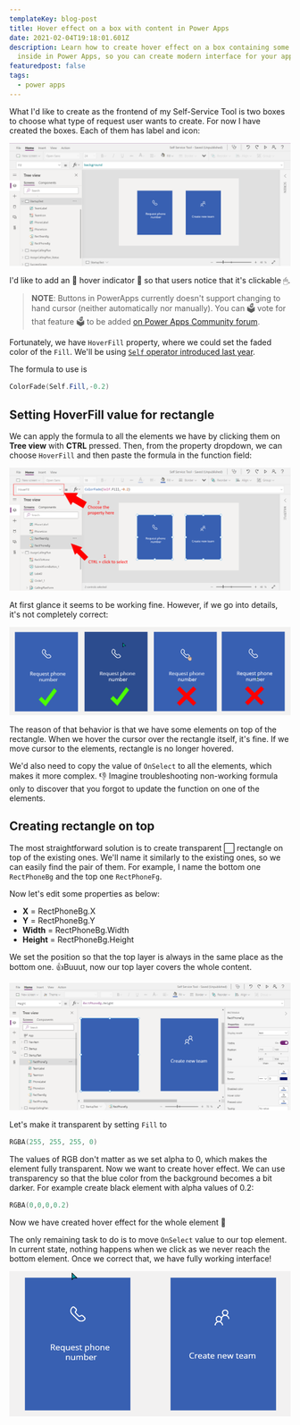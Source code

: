 ```yaml
---
templateKey: blog-post
title: Hover effect on a box with content in Power Apps
date: 2021-02-04T19:18:01.601Z
description: Learn how to create hover effect on a box containing some content
  inside in Power Apps, so you can create modern interface for your application.
featuredpost: false
tags:
  - power apps
---
```

What I'd like to create as the frontend of my Self-Service Tool is two boxes to choose what type of request user wants to create. For now I have created the boxes. Each of them has label and icon:

![Desired interface with two clickable boxes](../../img/20210122-163018-xydswegkvf.png)

I'd like to add an 🌟 hover indicator 🌟 so that users notice that it's clickable 🖱.

> **NOTE**: Buttons in PowerApps currently doesn't support changing to hand cursor (neither automatically nor manually). You can 🗳 vote for that feature 🗳 to be added [on Power Apps Community forum](https://powerusers.microsoft.com/t5/Power-Apps-Ideas/Buttons-in-powerapps-form-should-have-an-option-to-change-to/idi-p/278246).

Fortunately, we have `HoverFill` property, where we could set the faded color of the `Fill`. We'll be using [`Self` operator introduced last year](https://powerapps.microsoft.com/en-us/blog/formulas-launch-to-self-and-self-operator/).

The formula to use is

```powershell
ColorFade(Self.Fill,-0.2)
```

## Setting HoverFill value for rectangle

We can apply the formula to all the elements we have by clicking them on **Tree view** with **CTRL** pressed. Then, from the property dropdown, we can choose `HoverFill` and then paste the formula in the function field:

![Applying formula to multiple elements](../../img/20210125-170743-a5dxxntv28.png)

At first glance it seems to be working fine. However, if we go into details, it's not completely correct:

![Incorrect hover behavior](../../img/20210204-205027-000012.png)

The reason of that behavior is that we have some elements on top of the rectangle. When we hover the cursor over the rectangle itself, it's fine. If we move cursor to the elements, rectangle is no longer hovered.

We'd also need to copy the value of `OnSelect` to all the elements, which makes it more complex. 👎 Imagine troubleshooting non-working formula only to discover that you forgot to update the function on one of the elements.

## Creating rectangle on top

The most straightforward solution is to create transparent ⬜ rectangle on top of the existing ones. We'll name it similarly to the existing ones, so we can easily find the pair of them. For example, I name the bottom one `RectPhoneBg` and the top one `RectPhoneFg`.

Now let's edit some properties as below:

* **X** = RectPhoneBg.X
* **Y** = RectPhoneBg.Y
* **Width** = RectPhoneBg.Width
* **Height** = RectPhoneBg.Height

We set the position so that the top layer is always in the same place as the bottom one. 👍Buuut, now our top layer covers the whole content. 

![Top rectangle covering the content](../../img/20210204-220455-000017.png)

Let's make it transparent by setting `Fill` to

```powershell
RGBA(255, 255, 255, 0)
```

The values of RGB don't matter as we set alpha to 0, which makes the element fully transparent. Now we want to create hover effect. We can use transparency so that the blue color from the background becomes a bit darker. For example create black element with alpha values of 0.2:

```powershell
RGBA(0,0,0,0.2)
```

Now we have created hover effect for the whole element 💪

The only remaining task to do is to move `OnSelect` value to our top element. In current state, nothing happens when we click as we never reach the bottom element. Once we correct that, we have fully working interface!

![Hoever working fine](../../img/hover-working-fine.gif)